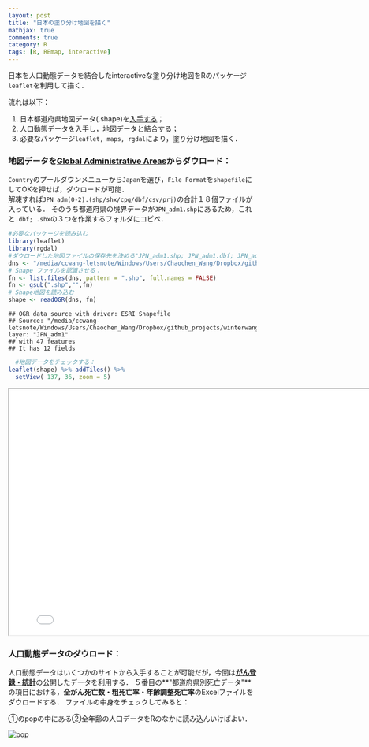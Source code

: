 ```yaml
---
layout: post
title: "日本の塗り分け地図を描く"
mathjax: true
comments: true
category: R
tags: [R, REmap, interactive]
---
```



日本を人口動態データを結合したinteractiveな塗り分け地図をRのパッケージ`leaflet`を利用して描く．

流れは以下：
1. 日本都道府県地図データ(.shape)を[入手する](http://www.gadm.org/download)；
2. 人口動態データを入手し，地図データと結合する；
3. 必要なパッケージ`leaflet, maps, rgdal`により，塗り分け地図を描く．


### 地図データを[Global Administrative Areas](http://www.gadm.org/country)からダウロード：

`Country`のプールダウンメニューから`Japan`を選び，`File Format`を`shapefile`にしてOKを押せば，ダウロードが可能．  
解凍すれば`JPN_adm(0-2).(shp/shx/cpg/dbf/csv/prj)`の合計１８個ファイルが入っている．
そのうち都道府県の境界データが`JPN_adm1.shp`にあるため，これと`.dbf; .shx`の３つを作業するフォルダにコピペ．


```r
#必要なパッケージを読み込む
library(leaflet)
library(rgdal)
#ダウロードした地図ファイルの保存先を決める"JPN_adm1.shp; JPN_adm1.dbf; JPN_adm1.shx"の３つだけをそこに置く
dns <- "/media/ccwang-letsnote/Windows/Users/Chaochen_Wang/Dropbox/github_projects/winterwang.github.io/files/" # <- 自分の保存先のアドレスに変える
# Shape ファイルを認識させる：
fn <- list.files(dns, pattern = ".shp", full.names = FALSE)
fn <- gsub(".shp","",fn)
# Shape地図を読み込む
shape <- readOGR(dns, fn)
```

```
## OGR data source with driver: ESRI Shapefile 
## Source: "/media/ccwang-letsnote/Windows/Users/Chaochen_Wang/Dropbox/github_projects/winterwang.github.io/files/", layer: "JPN_adm1"
## with 47 features
## It has 12 fields
```

```r
  #地図データをチェックする：
leaflet(shape) %>% addTiles() %>%
  setView( 137, 36, zoom = 5) 
```

<iframe chart_1="" height="500" width="800" id="iframe-" class="rChart datamaps " seamless="" scrolling="no" src="
/fig/jpmap.html
"></iframe>


### 人口動態データのダウロード：
人口動態データはいくつかのサイトから入手することが可能だが，今回は[**がん登録・統計**](http://ganjoho.jp/reg_stat/statistics/dl/index.html)の公開したデータを利用する．
５番目の**"都道府県別死亡データ"**の項目における，**全がん死亡数・粗死亡率・年齢調整死亡率**のExcelファイルをダウロードする．
ファイルの中身をチェックしてみると：  

①のpopの中にある②全年齢の人口データをRのなかに読み込んいけばよい．  

![pop](http://winterwang.github.io/image/pop.png)

